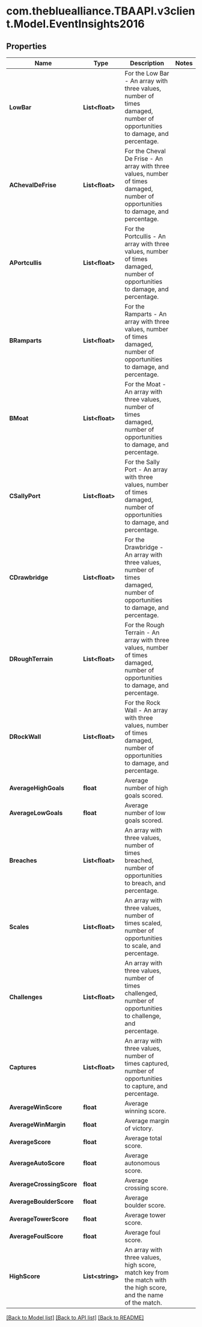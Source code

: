
# com.thebluealliance.TBAAPI.v3client.Model.EventInsights2016

## Properties

Name | Type | Description | Notes
------------ | ------------- | ------------- | -------------
**LowBar** | **List&lt;float&gt;** | For the Low Bar - An array with three values, number of times damaged, number of opportunities to damage, and percentage. | 
**AChevalDeFrise** | **List&lt;float&gt;** | For the Cheval De Frise - An array with three values, number of times damaged, number of opportunities to damage, and percentage. | 
**APortcullis** | **List&lt;float&gt;** | For the Portcullis - An array with three values, number of times damaged, number of opportunities to damage, and percentage. | 
**BRamparts** | **List&lt;float&gt;** | For the Ramparts - An array with three values, number of times damaged, number of opportunities to damage, and percentage. | 
**BMoat** | **List&lt;float&gt;** | For the Moat - An array with three values, number of times damaged, number of opportunities to damage, and percentage. | 
**CSallyPort** | **List&lt;float&gt;** | For the Sally Port - An array with three values, number of times damaged, number of opportunities to damage, and percentage. | 
**CDrawbridge** | **List&lt;float&gt;** | For the Drawbridge - An array with three values, number of times damaged, number of opportunities to damage, and percentage. | 
**DRoughTerrain** | **List&lt;float&gt;** | For the Rough Terrain - An array with three values, number of times damaged, number of opportunities to damage, and percentage. | 
**DRockWall** | **List&lt;float&gt;** | For the Rock Wall - An array with three values, number of times damaged, number of opportunities to damage, and percentage. | 
**AverageHighGoals** | **float** | Average number of high goals scored. | 
**AverageLowGoals** | **float** | Average number of low goals scored. | 
**Breaches** | **List&lt;float&gt;** | An array with three values, number of times breached, number of opportunities to breach, and percentage. | 
**Scales** | **List&lt;float&gt;** | An array with three values, number of times scaled, number of opportunities to scale, and percentage. | 
**Challenges** | **List&lt;float&gt;** | An array with three values, number of times challenged, number of opportunities to challenge, and percentage. | 
**Captures** | **List&lt;float&gt;** | An array with three values, number of times captured, number of opportunities to capture, and percentage. | 
**AverageWinScore** | **float** | Average winning score. | 
**AverageWinMargin** | **float** | Average margin of victory. | 
**AverageScore** | **float** | Average total score. | 
**AverageAutoScore** | **float** | Average autonomous score. | 
**AverageCrossingScore** | **float** | Average crossing score. | 
**AverageBoulderScore** | **float** | Average boulder score. | 
**AverageTowerScore** | **float** | Average tower score. | 
**AverageFoulScore** | **float** | Average foul score. | 
**HighScore** | **List&lt;string&gt;** | An array with three values, high score, match key from the match with the high score, and the name of the match. | 

[[Back to Model list]](../README.md#documentation-for-models)
[[Back to API list]](../README.md#documentation-for-api-endpoints)
[[Back to README]](../README.md)

